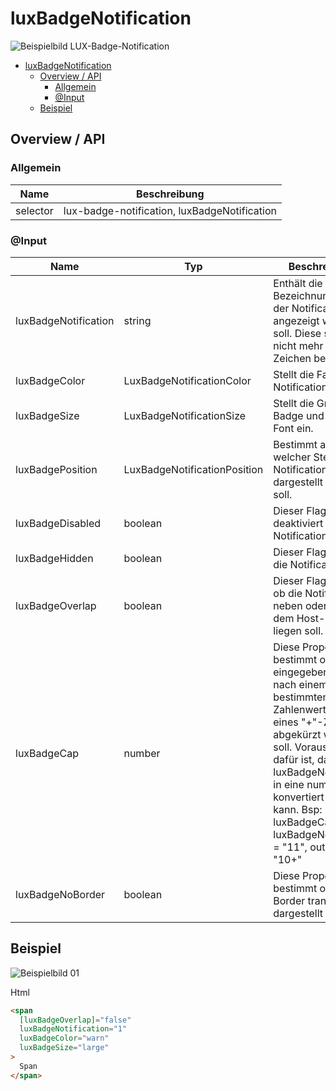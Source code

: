 # luxBadgeNotification

![Beispielbild LUX-Badge-Notification](https://raw.githubusercontent.com/wiki/IHK-GfI/lux-components-workspace/Versions/v19/luxBadgeNotification-v19-img.png)

- [luxBadgeNotification](#luxbadgenotification)
  - [Overview / API](#overview--api)
    - [Allgemein](#allgemein)
    - [@Input](#input)
  - [Beispiel](#beispiel)

## Overview / API

### Allgemein

| Name     | Beschreibung                                 |
| -------- | -------------------------------------------- |
| selector | lux-badge-notification, luxBadgeNotification |

### @Input

| Name                 | Typ                          | Beschreibung                                                                                                                                                                                                                                                                                     |
| -------------------- | ---------------------------- | ------------------------------------------------------------------------------------------------------------------------------------------------------------------------------------------------------------------------------------------------------------------------------------------------ |
| luxBadgeNotification | string                       | Enthält die Bezeichnung, die in der Notification angezeigt werden soll. Diese sollte nicht mehr als 3 Zeichen beinhalten.                                                                                                                                                                        |
| luxBadgeColor        | LuxBadgeNotificationColor    | Stellt die Farbe der Notification an.                                                                                                                                                                                                                                                            |
| luxBadgeSize         | LuxBadgeNotificationSize     | Stellt die Größe der Badge und ihrer Font ein.                                                                                                                                                                                                                                                   |
| luxBadgePosition     | LuxBadgeNotificationPosition | Bestimmt an welcher Stelle die Notification dargestellt werden soll.                                                                                                                                                                                                                             |
| luxBadgeDisabled     | boolean                      | Dieser Flag deaktiviert die Notification.                                                                                                                                                                                                                                                        |
| luxBadgeHidden       | boolean                      | Dieser Flag blendet die Notification aus.                                                                                                                                                                                                                                                        |
| luxBadgeOverlap      | boolean                      | Dieser Flag legt fest ob die Notification neben oder über dem Host-Element liegen soll.                                                                                                                                                                                                          |
| luxBadgeCap          | number                       | Diese Property bestimmt ob der eingegebene Wert nach einem bestimmten Zahlenwert mithilfe eines "+"-Zeichens abgekürzt werden soll. Voraussetzung dafür ist, das luxBadgeNotification in eine number konvertiert werden kann. Bsp: luxBadgeCap = 10, luxBadgeNotification = "11", output = "10+" |
| luxBadgeNoBorder     | boolean                      | Diese Property bestimmt ob die Border transparent dargestellt wird.                                                                                                                                                                                                                              |

## Beispiel

![Beispielbild 01](https://raw.githubusercontent.com/wiki/IHK-GfI/lux-components-workspace/Versions/v19/luxBadgeNotification-v19-img-01.png)

Html

```html
<span
  [luxBadgeOverlap]="false"
  luxBadgeNotification="1"
  luxBadgeColor="warn"
  luxBadgeSize="large"
>
  Span
</span>
```
